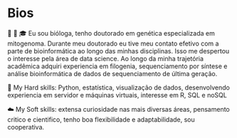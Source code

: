 # Bios
:microscope: :dna: :mortar_board: Eu sou bióloga, tenho doutorado em genética especializada em mitogenoma. Durante meu doutorado eu tive meu contato efetivo com a parte de bioinformática ao longo das minhas disciplinas. Isso me despertou o interesse pela área de data science. Ao longo da minha trajetória acadêmica adquiri experiencia em filogenia, sequenciamento por síntese e análise bioinformática de dados de sequenciamento de última geração.

:muscle: My Hard skills: Python, estatística, visualização de dados, desenvolvendo experiencia em servidor e máquinas virtuais, interesse em R, SQL e noSQL

:cloud: My Soft skills: extensa curiosidade nas mais diversas áreas, pensamento critico e cientifico, tenho boa flexibilidade e adaptabilidade, sou cooperativa.
